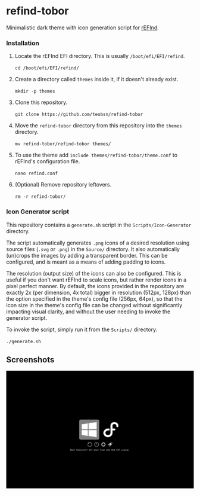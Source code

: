 # refind-tobor

Minimalistic dark theme with icon generation script for [rEFInd](http://www.rodsbooks.com/refind/).


### Installation

 1. Locate the rEFInd EFI directory. This is usually `/boot/efi/EFI/refind`.

    ```cd /boot/efi/EFI/refind/```

 2. Create a directory called `themes` inside it, if it doesn't already exist.

    ```mkdir -p themes```

 3. Clone this repository.

    ```git clone https://github.com/teobsn/refind-tobor```

 4. Move the `refind-tobor` directory from this repository into the `themes` directory.

    ```mv refind-tobor/refind-tobor themes/```

 5. To use the theme add `include themes/refind-tobor/theme.conf` to rEFInd's configuration file.

    ```nano refind.conf```

 6. (Optional) Remove repository leftovers.

    ```rm -r refind-tobor/```

### Icon Generator script
This repository contains a `generate.sh` script in the `Scripts/Icon-Generator` directory.

The script automatically generates `.png` icons of a desired resolution using source files (`.svg` or `.png`) in the `Source/` directory.
It also automatically (un)crops the images by adding a transparent border. This can be configured, and is meant as a means of adding padding to icons.

The resolution (output size) of the icons can also be configured.
This is useful if you don't want rEFInd to scale icons, but rather render icons in a pixel perfect manner.
By default, the icons provided in the repository are exactly 2x (per dimension, 4x total) bigger in resolution (512px, 128px) than the option specified in the theme's config file (256px, 64px), so that the icon size in the theme's config file can be changed without significantly impacting visual clarity, and without the user needing to invoke the generator script.

To invoke the script, simply run it from the `Scripts/` directory.

`./generate.sh`

## Screenshots

![screenshot](Screenshots/1.png "Screenshot")